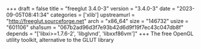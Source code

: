 +++
draft = false
title = "freeglut 3.4.0-3"
version = "3.4.0-3"
date = "2023-09-05T08:41:34"
categories = ['xlib']
upstreamurl = "http://freeglut.sourceforge.net"
arch = "x86_64"
size = "146732"
usize = "601106"
sha1sum = "067b2ad96d3f7e93b42d6d9f19f7ec43c047db8f"
depends = "['libxi>=1.7.6-2', 'libglvnd', 'libxxf86vm']"
+++
The free OpenGL utility toolkit, alternative to the GLUT library